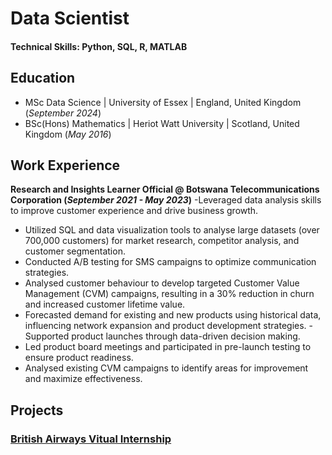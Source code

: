 # Data Scientist

#### Technical Skills: Python, SQL, R, MATLAB

## Education						       		
- MSc Data Science      | University of Essex    | England, United Kingdom (_September 2024_)	 			        		
- BSc(Hons) Mathematics | Heriot Watt University | Scotland, United Kingdom (_May 2016_)

## Work Experience
**Research and Insights Learner Official @ Botswana Telecommunications Corporation (_September 2021 - May 2023_)**
-Leveraged data analysis skills to improve customer experience and drive business growth.
  - Utilized SQL and data visualization tools to analyse large datasets (over 700,000 customers) for market research, competitor analysis, and customer segmentation.
  -	Conducted A/B testing for SMS campaigns to optimize communication strategies.
  -	Analysed customer behaviour to develop targeted Customer Value Management (CVM) campaigns, resulting in a 30% reduction in churn and increased customer lifetime value.
  -	Forecasted demand for existing and new products using historical data, influencing network expansion and product development strategies.
-Supported product launches through data-driven decision making.
  - Led product board meetings and participated in pre-launch testing to ensure product readiness.
  - Analysed existing CVM campaigns to identify areas for improvement and maximize effectiveness.



## Projects
### [British Airways Vitual Internship](https://github.com/KAGO-eng/British-Airways-Virtual-Internship)






